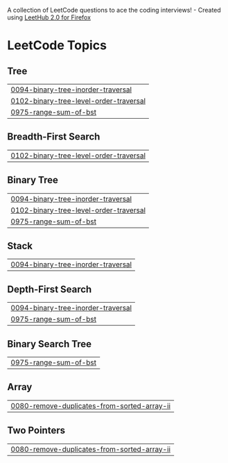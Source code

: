 A collection of LeetCode questions to ace the coding interviews! - Created using [LeetHub 2.0 for Firefox](https://github.com/maitreya2954/LeetHub-2.0-Firefox)
<!---LeetCode Topics Start-->
# LeetCode Topics
## Tree
|  |
| ------- |
| [0094-binary-tree-inorder-traversal](https://github.com/sammanamgain/LeetCode_solutions/tree/master/0094-binary-tree-inorder-traversal) |
| [0102-binary-tree-level-order-traversal](https://github.com/sammanamgain/LeetCode_solutions/tree/master/0102-binary-tree-level-order-traversal) |
| [0975-range-sum-of-bst](https://github.com/sammanamgain/LeetCode_solutions/tree/master/0975-range-sum-of-bst) |
## Breadth-First Search
|  |
| ------- |
| [0102-binary-tree-level-order-traversal](https://github.com/sammanamgain/LeetCode_solutions/tree/master/0102-binary-tree-level-order-traversal) |
## Binary Tree
|  |
| ------- |
| [0094-binary-tree-inorder-traversal](https://github.com/sammanamgain/LeetCode_solutions/tree/master/0094-binary-tree-inorder-traversal) |
| [0102-binary-tree-level-order-traversal](https://github.com/sammanamgain/LeetCode_solutions/tree/master/0102-binary-tree-level-order-traversal) |
| [0975-range-sum-of-bst](https://github.com/sammanamgain/LeetCode_solutions/tree/master/0975-range-sum-of-bst) |
## Stack
|  |
| ------- |
| [0094-binary-tree-inorder-traversal](https://github.com/sammanamgain/LeetCode_solutions/tree/master/0094-binary-tree-inorder-traversal) |
## Depth-First Search
|  |
| ------- |
| [0094-binary-tree-inorder-traversal](https://github.com/sammanamgain/LeetCode_solutions/tree/master/0094-binary-tree-inorder-traversal) |
| [0975-range-sum-of-bst](https://github.com/sammanamgain/LeetCode_solutions/tree/master/0975-range-sum-of-bst) |
## Binary Search Tree
|  |
| ------- |
| [0975-range-sum-of-bst](https://github.com/sammanamgain/LeetCode_solutions/tree/master/0975-range-sum-of-bst) |
## Array
|  |
| ------- |
| [0080-remove-duplicates-from-sorted-array-ii](https://github.com/sammanamgain/LeetCode_solutions/tree/master/0080-remove-duplicates-from-sorted-array-ii) |
## Two Pointers
|  |
| ------- |
| [0080-remove-duplicates-from-sorted-array-ii](https://github.com/sammanamgain/LeetCode_solutions/tree/master/0080-remove-duplicates-from-sorted-array-ii) |
<!---LeetCode Topics End-->